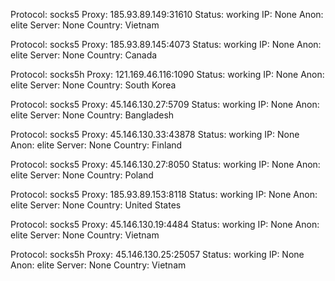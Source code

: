 Protocol: socks5
Proxy: 185.93.89.149:31610
Status: working
IP: None
Anon: elite
Server: None
Country: Vietnam

Protocol: socks5
Proxy: 185.93.89.145:4073
Status: working
IP: None
Anon: elite
Server: None
Country: Canada

Protocol: socks5h
Proxy: 121.169.46.116:1090
Status: working
IP: None
Anon: elite
Server: None
Country: South Korea

Protocol: socks5
Proxy: 45.146.130.27:5709
Status: working
IP: None
Anon: elite
Server: None
Country: Bangladesh

Protocol: socks5
Proxy: 45.146.130.33:43878
Status: working
IP: None
Anon: elite
Server: None
Country: Finland

Protocol: socks5
Proxy: 45.146.130.27:8050
Status: working
IP: None
Anon: elite
Server: None
Country: Poland

Protocol: socks5
Proxy: 185.93.89.153:8118
Status: working
IP: None
Anon: elite
Server: None
Country: United States

Protocol: socks5
Proxy: 45.146.130.19:4484
Status: working
IP: None
Anon: elite
Server: None
Country: Vietnam

Protocol: socks5h
Proxy: 45.146.130.25:25057
Status: working
IP: None
Anon: elite
Server: None
Country: Vietnam

